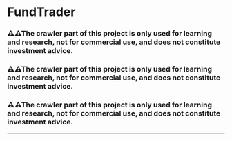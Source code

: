 # FundTrader
### ⚠⚠The crawler part of this project is only used for learning and research, not for commercial use, and does not constitute investment advice.

### ⚠⚠The crawler part of this project is only used for learning and research, not for commercial use, and does not constitute investment advice.

### ⚠⚠The crawler part of this project is only used for learning and research, not for commercial use, and does not constitute investment advice.
---
